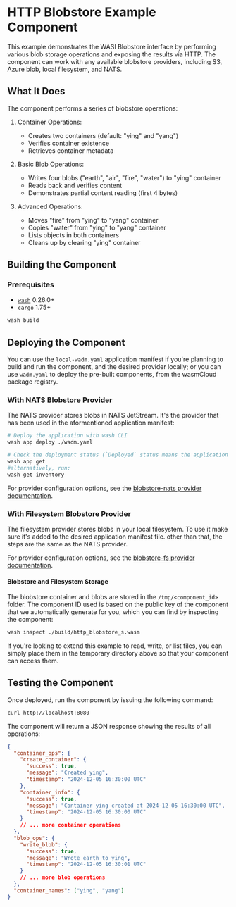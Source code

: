 # HTTP Blobstore Example Component

This example demonstrates the WASI Blobstore interface by performing various blob storage operations and exposing the results via HTTP. The component can work with any available blobstore providers, including S3, Azure blob, local filesystem, and NATS.

## What It Does

The component performs a series of blobstore operations:

1. Container Operations:
   - Creates two containers (default: "ying" and "yang")
   - Verifies container existence
   - Retrieves container metadata

2. Basic Blob Operations:
   - Writes four blobs ("earth", "air", "fire", "water") to "ying" container
   - Reads back and verifies content
   - Demonstrates partial content reading (first 4 bytes)

3. Advanced Operations:
   - Moves "fire" from "ying" to "yang" container
   - Copies "water" from "ying" to "yang" container
   - Lists objects in both containers
   - Cleans up by clearing "ying" container

## Building the Component

### Prerequisites

- [`wash`](https://wasmcloud.com/docs/installation) 0.26.0+
- `cargo` 1.75+

```bash
wash build
```

## Deploying the Component

You can use the `local-wadm.yaml` application manifest if you're planning to build and run the component, and the desired provider locally; or you can use `wadm.yaml` to deploy the pre-built components, from the wasmCloud package registry.

### With NATS Blobstore Provider

The NATS provider stores blobs in NATS JetStream. It's the provider that has been used in the aformentioned application manifest:

```bash
# Deploy the application with wash CLI
wash app deploy ./wadm.yaml

# Check the deployment status (`Deployed` status means the application is ready)
wash app get
#alternatively, run:
wash get inventory
```

For provider configuration options, see the [blobstore-nats provider documentation](../../provider-blobstore-nats/README.md).

### With Filesystem Blobstore Provider

The filesystem provider stores blobs in your local filesystem. To use it make sure it's added to the desired application manifest file. other than that, the steps are the same as the NATS provider.

For provider configuration options, see the [blobstore-fs provider documentation](../../provider-blobstore-fs/README.md).

#### Blobstore and Filesystem Storage

The blobstore container and blobs are stored in the `/tmp/<component_id>` folder. The component ID used is based on the public key of the component that we automatically generate for you, which you can find by inspecting the component:

```bash
wash inspect ./build/http_blobstore_s.wasm
```

If you're looking to extend this example to read, write, or list files, you can simply place them in the temporary directory above so that your component can access them.

## Testing the Component

Once deployed, run the component by issuing the following command:

```bash
curl http://localhost:8080
```

The component will return a JSON response showing the results of all operations:

```json
{
  "container_ops": {
    "create_container": {
      "success": true,
      "message": "Created ying",
      "timestamp": "2024-12-05 16:30:00 UTC"
    },
    "container_info": {
      "success": true,
      "message": "Container ying created at 2024-12-05 16:30:00 UTC",
      "timestamp": "2024-12-05 16:30:00 UTC"
    }
    // ... more container operations
  },
  "blob_ops": {
    "write_blob": {
      "success": true,
      "message": "Wrote earth to ying",
      "timestamp": "2024-12-05 16:30:01 UTC"
    }
    // ... more blob operations
  },
  "container_names": ["ying", "yang"]
}
```
